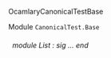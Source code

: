 OcamlaryCanonicalTestBase

 Module `CanonicalTest.Base`
<a id="module-List"></a>
###### &nbsp; module List : sig ... end

